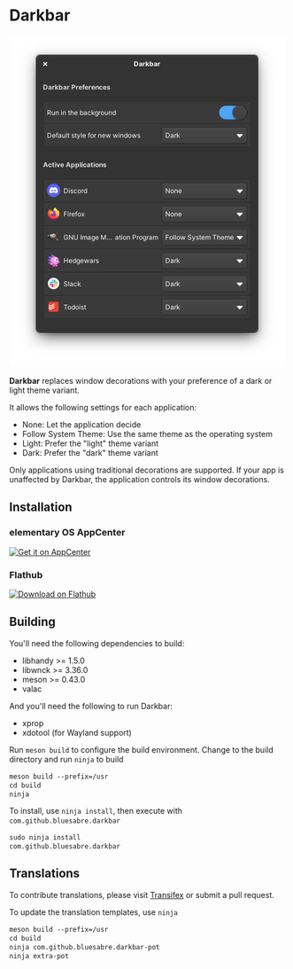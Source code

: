 # Darkbar

![Screenshot](data/screenshots/1x.png?raw=true)

**Darkbar** replaces window decorations with your preference of a dark or light theme variant.

It allows the following settings for each application:

- None: Let the application decide
- Follow System Theme: Use the same theme as the operating system
- Light: Prefer the "light" theme variant
- Dark: Prefer the "dark" theme variant

Only applications using traditional decorations are supported. If your app is unaffected by Darkbar, the application controls its window decorations.

## Installation

### elementary OS AppCenter
<a href="https://appcenter.elementary.io/com.github.bluesabre.darkbar"><img src="https://appcenter.elementary.io/badge.svg" alt="Get it on AppCenter" /></a>

### Flathub
<a href="https://flathub.org/apps/details/com.github.bluesabre.darkbar"><img height="50" alt="Download on Flathub" src="https://flathub.org/assets/badges/flathub-badge-en.png"/></a>

## Building

You'll need the following dependencies to build:

* libhandy >= 1.5.0
* libwnck >= 3.36.0
* meson >= 0.43.0
* valac

And you'll need the following to run Darkbar:

* xprop
* xdotool (for Wayland support)

Run `meson build` to configure the build environment. Change to the build directory and run `ninja` to build

    meson build --prefix=/usr
    cd build
    ninja

To install, use `ninja install`, then execute with `com.github.bluesabre.darkbar`

    sudo ninja install
    com.github.bluesabre.darkbar

## Translations

To contribute translations, please visit [Transifex](https://www.transifex.com/bluesabreorg/darkbar) or submit a pull request.

To update the translation templates, use `ninja`

    meson build --prefix=/usr
    cd build
    ninja com.github.bluesabre.darkbar-pot
    ninja extra-pot
